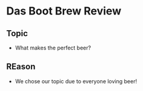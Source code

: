 # Das Boot Brew Review

## **Topic**
  - What makes the perfect beer?

## **REason**
  - We chose our topic due to everyone loving beer!

